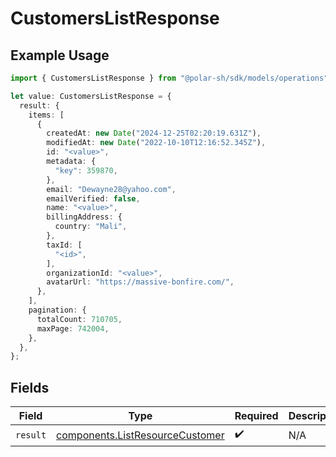 # CustomersListResponse

## Example Usage

```typescript
import { CustomersListResponse } from "@polar-sh/sdk/models/operations";

let value: CustomersListResponse = {
  result: {
    items: [
      {
        createdAt: new Date("2024-12-25T02:20:19.631Z"),
        modifiedAt: new Date("2022-10-10T12:16:52.345Z"),
        id: "<value>",
        metadata: {
          "key": 359870,
        },
        email: "Dewayne28@yahoo.com",
        emailVerified: false,
        name: "<value>",
        billingAddress: {
          country: "Mali",
        },
        taxId: [
          "<id>",
        ],
        organizationId: "<value>",
        avatarUrl: "https://massive-bonfire.com/",
      },
    ],
    pagination: {
      totalCount: 710705,
      maxPage: 742004,
    },
  },
};
```

## Fields

| Field                                                                              | Type                                                                               | Required                                                                           | Description                                                                        |
| ---------------------------------------------------------------------------------- | ---------------------------------------------------------------------------------- | ---------------------------------------------------------------------------------- | ---------------------------------------------------------------------------------- |
| `result`                                                                           | [components.ListResourceCustomer](../../models/components/listresourcecustomer.md) | :heavy_check_mark:                                                                 | N/A                                                                                |